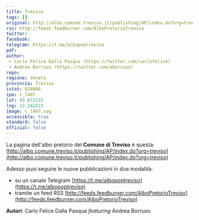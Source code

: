 ```yaml
---
title: Treviso
tags: []
original: http://albo.comune.treviso.it/publishing/AP/index.do?org=treviso
rss: http://feeds.feedburner.com/AlboPretorioTreviso
twitter: 
facebook: 
telegram: https://t.me/albopoptreviso
pdf: 
author:
 - Carlo Felice Dalla Pasqua (https://twitter.com/carlofelice)
 - Andrea Borruso (https://twitter.com/aborruso)
repo: 
regione: Veneto
provincia: Treviso
istat: 026086
ipa: c_l407
lat: 45.672222
lng: 12.242222
image: c_l407.svg
accessible: true
standard: false
official: false
---
```


La pagina dell'albo pretorio del **Comune di Treviso** è questa: [http://albo.comune.treviso.it/publishing/AP/index.do?org=treviso](http://albo.comune.treviso.it/publishing/AP/index.do?org=treviso)

Adesso puoi seguire le nuove pubblicazioni in due modalità:

* su un canale Telegram [https://t.me/albopoptreviso](https://t.me/albopoptreviso)
* tramite un feed RSS [http://feeds.feedburner.com/AlboPretorioTreviso](http://feeds.feedburner.com/AlboPretorioTreviso)

**Autori**: Carlo Felice Dalla Pasqua _featuring_ Andrea Borruso

